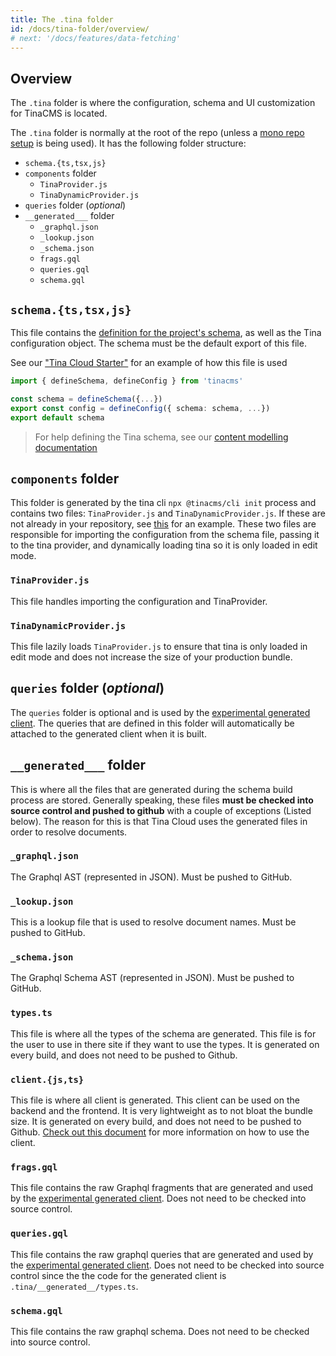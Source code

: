 ```yaml
---
title: The .tina folder
id: /docs/tina-folder/overview/
# next: '/docs/features/data-fetching'
---
```


## Overview

The `.tina` folder is where the configuration, schema and UI customization for TinaCMS is located.

The `.tina` folder is normally at the root of the repo (unless a [mono repo setup](/docs/tina-cloud/faq/#does-tina-cloud-work-with-monorepos) is being used). It has the following folder structure:

- `schema.{ts,tsx,js}`
- `components` folder
  - `TinaProvider.js`
  - `TinaDynamicProvider.js`
- `queries` folder (_optional_)
- `__generated___` folder
  - `_graphql.json`
  - `_lookup.json`
  - `_schema.json`
  - `frags.gql`
  - `queries.gql`
  - `schema.gql`

## `schema.{ts,tsx,js}`

This file contains the [definition for the project's schema](/docs/schema), as well as the Tina configuration object. The schema must be the default export of this file.

See our ["Tina Cloud Starter"](https://github.com/tinacms/tina-cloud-starter/blob/main/.tina/schema.ts) for an example of how this file is used

```ts
import { defineSchema, defineConfig } from 'tinacms'

const schema = defineSchema({...})
export const config = defineConfig({ schema: schema, ...})
export default schema
```

> For help defining the Tina schema, see our [content modelling documentation](/docs/schema/)

## `components` folder

This folder is generated by the tina cli `npx @tinacms/cli init` process and contains two files: `TinaProvider.js` and `TinaDynamicProvider.js`. If these are not already in your repository, see [this](https://github.com/tinacms/tina-cloud-starter/tree/main/.tina/components) for an example. These two files are responsible for importing the configuration from the schema file, passing it to the tina provider, and dynamically loading tina so it is only loaded in edit mode.

### `TinaProvider.js`

This file handles importing the configuration and TinaProvider.

### `TinaDynamicProvider.js`

This file lazily loads `TinaProvider.js` to ensure that tina is only loaded in edit mode and does not increase the size of your production bundle.

## `queries` folder (_optional_)

The `queries` folder is optional and is used by the [experimental generated client](/docs/data-fetching/overview/). The queries that are defined in this folder will automatically be attached to the generated client when it is built.

## `__generated___` folder

This is where all the files that are generated during the schema build process are stored. Generally speaking, these files **must be checked into source control and pushed to github** with a couple of exceptions (Listed below). The reason for this is that Tina Cloud uses the generated files in order to resolve documents.

### `_graphql.json`

The Graphql AST (represented in JSON). Must be pushed to GitHub.

### `_lookup.json`

This is a lookup file that is used to resolve document names. Must be pushed to GitHub.

### `_schema.json`

The Graphql Schema AST (represented in JSON). Must be pushed to GitHub.

### `types.ts`

This file is where all the types of the schema are generated. This file is for the user to use in there site if they want to use the types. It is generated on every build, and does not need to be pushed to Github.

### `client.{js,ts}`

This file is where all client is generated. This client can be used on the backend and the frontend. It is very lightweight as to not bloat the bundle size. It is generated on every build, and does not need to be pushed to Github. [Check out this document](/docs/data-fetching/overview/) for more information on how to use the client.

### `frags.gql`

This file contains the raw Graphql fragments that are generated and used by the [experimental generated client](/docs/data-fetching/overview/). Does not need to be checked into source control.

### `queries.gql`

This file contains the raw graphql queries that are generated and used by the [experimental generated client](/docs/data-fetching/overview/). Does not need to be checked into source control since the the code for the generated client is `.tina/__generated__/types.ts`.

### `schema.gql`

This file contains the raw graphql schema. Does not need to be checked into source control.

